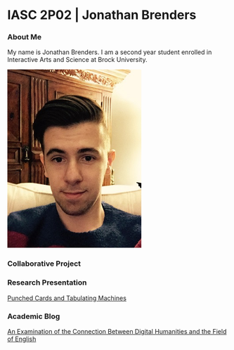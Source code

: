 # IASC 2P02 | Jonathan Brenders

### About Me

My name is Jonathan Brenders. I am a second year student enrolled in Interactive Arts and Science at Brock University. 

![](images/File_000.jpeg)

### Collaborative Project

[]()

### Research Presentation

[Punched Cards and Tabulating Machines](reveal/index.html)

### Academic Blog

[An Examination of the Connection Between Digital Humanities and the Field of English](blog.md)
